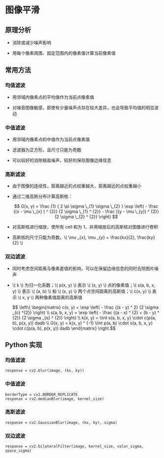 <script type="text/javascript" src="http://cdn.mathjax.org/mathjax/latest/MathJax.js?config=default"></script>

# 图像平滑

## 原理分析

- 消除或减少噪声影响

- 用每个像素周围、固定范围内的像素值计算当前像素值

## 常用方法

### 均值滤波

- 用邻域内像素点的平均值作为当前点像素值

- 对噪音图像敏感，即使有少量噪声点存在较大差异，也会导致平均值的明显波动
	
### 中值滤波

- 用邻域内像素点的中值作为当前点像素值

- 滤波器为正方形，且尺寸只能为奇数

- 可以较好的消除椒盐噪声，较好的保存图像边缘信息

### 高斯滤波

- 由于图像的连续性，距离越近的点权重越大，距离越远的点权重越小
		
- 通过二维高斯分布计算高斯核：

	$$ G(x, y) = \frac {1} { 2 \pi \sigma \_{1} \sigma \_{2} } \exp \left( - \frac {(x - \mu \_{x} ) ^ {2}} {2 \sigma \_{1} ^ {2}} - \frac {(y - \mu \_{y}) ^ {2}} {2 \sigma \_{2} ^ {2}} \right) $$

- 对高斯核进行缩放，使所有 cell 和为 1，并用缩放后的高斯核对图像进行卷积

- 高斯核的尺寸只能为奇数。\\( \mu \_{x}, \mu \_{y} = \frac{kx}{2}, \frac{ky}{2} \\)

### 双边滤波

- 同时考虑空间距离与像素差值的影响，可以在保留边缘信息的同时去除图片噪声

- \\( k \\) 为归一化系数；\\( p(x, y) \\) 表示 \\( (x, y) \\) 点的像素值；\\( s(a, b, x, y) \\) 表示 \\( (a, b) \\) 和 \\( (x, y) \\) 两个点空间距离的高斯值；\\( c(x, y) \\) 表示 \\( x, y \\) 两种像素值距离的高斯值

	$$ \\left\\{ \begin{matrix} c(x, y) = \exp \left( - \frac {(x - y) ^ 2} {2 \sigma \_{c} ^{2}} \right) \\\\ s(a, b, x, y) = \exp \left( - \frac {(a - x) ^ {2} + (b - y) ^ {2}} {2 \sigma \_{s} ^ {2}} \right) \\\\ k(x, y) = \iint s(a, b, x, y) \cdot c(p(a, b), p(x, y)) dadb \\\\ G(x, y) = k(x, y) ^ {-1} \iint p(a, b) \cdot s(a, b, x, y) \cdot c(p(a, b), p(x, y)) dadb \end{matrix} \\right.$$

## Python 实现

### 均值滤波

```
response = cv2.blur(image, (kx, ky))
``` 

### 中值滤波

```
borderType = cv2.BORDER_REPLICATE
response = cv2.medianBlur(image, kernel_size)
``` 

### 高斯滤波

```
response = cv2.GaussianBlur(image, (kx, ky), sigma)
```
	
### 双边滤波

```
response = cv2.bilateralFilter(image, kernel_size, color_sigma, space_sigma)
```